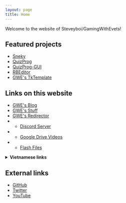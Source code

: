 ```yaml
---
layout: page
title: Home
---
```


Welcome to the website of Steveyboi/GamingWithEvets!

## Featured projects
- [Sneky](https://github.com/gamingwithevets/sneky)
- [QuizProg](https://github.com/gamingwithevets/quizprog)
- [QuizProg-GUI](https://github.com/gamingwithevets/quizprog-gui)
- [RBEditor](https://github.com/gamingwithevets/rbeditor)
- [GWE's TkTemplate](https://github.com/gamingwithevets/tktemplate)

## Links on this website
- [GWE's Blog](/blog)
- [GWE's Stuff](/stuff)
- [GWE's Redirector](/redirector)
- - [Discord Server](/redirector/discord.html)
- - [Google Drive Videos](/redirector/newvideos.html)
- - [Flash Files](/redirector/flashdl.html)

<details>
<summary><b>Vietnamese links</b></summary><br>
  <ul>
    <li><a href="/thu-vien-ma-tran">Thư Viện Ma Trận</a></li>
    <li><a href="/just-the-docs-template-vn">Just the Docs Template [VN]</a></li>
    <li><a href="/redirector/compform_vi.html">Cách Bạn Dùng Máy Tính + Về Gà rên ahhhhh</a></li>
    <li><a href="/thu-vien-ma-tran">Hỏi Ngu cho QuizProg</a></li>
  </ul>
</details>

## External links
- [GitHub](https://github.com/gamingwithevets)
- [Twitter](https://twitter.com/GamingWithEvets)
- [YouTube](https://youtube.com/@gamingwithevets)
